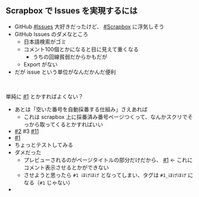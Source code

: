 ## Scrapbox で Issues を実現するには
- GitHub [#Issues](Issues.md) 大好きだったけど、 [#Scrapbox](Scrapbox.md)  に浮気しそう
- GitHub Issues のダメなところ
    - 日本語検索がゴミ
    - コメント100個とかになると目に見えて重くなる
        - うちの回線貧弱だからかもだが
    - Export がない
- だが issue という単位がなんだかんだ便利

<br>

単純に [#1](1.md) とかすればよくない？

- あとは「空いた番号を自動採番する仕組み」さえあれば
    - これは scrapbox 上に採番済み番号ページつくって、なんかスクリでそっから取ってくるとかすればいい
- [#2](2.md) #3 [#11](11.md)
- [#1](1.md)
- ちょっとテストしてみる
- ダメだった
    - プレビューされるのがページタイトルの部分だけだから、 [#1](1.md) ← これにコメント表示させるとかができない
    - させようと思ったら `#1 ほげほげ` となってしまい、タグは `#1_ほげほげ` になる（`#1` じゃない）
- 

<br>

